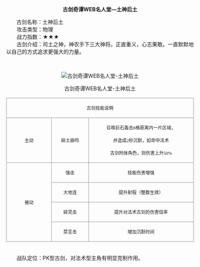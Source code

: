  <p style="TEXT-ALIGN:center"><B>古剑奇谭WEB名人堂—土神后土</B>
 
<p>&nbsp;&nbsp;&nbsp;&nbsp;&nbsp;&nbsp;&nbsp;古剑名称：土神后土<br>　　攻击类型：物理<br>　　战力指数：★★★<br>　　古剑介绍：司土之神，神农手下三大神将。正直重义，心志果敢。一直默默地以自己的方式追求更强大的力量。</p><p>&nbsp;</p><p style="text-align: center;"><img title="古剑奇谭WEB名人堂-土神后土" alt="古剑奇谭WEB名人堂-土神后土" src="http://dev.36b.me/current/gjqt/img/resource/411.jpg"></p><p style="text-align: center;">古剑奇谭WEB名人堂-土神后土</p><table width="529"><tbody><tr style="height: 30px;"><td style="padding: 1px; border: 1px solid rgb(150, 150, 150); border-image: none;" colspan="3" valign="middle" width="529"><p style="text-align: center;"><span style="font-family: 宋体; font-size: 12px;">古剑技能说明</span></p></td></tr><tr style="height: 87px;"><td style="border-width: medium 1px 1px; border-style: none solid solid; border-color: currentColor rgb(150, 150, 150) rgb(150, 150, 150); padding: 1px;" valign="middle" width="127"><p style="text-align: center;"><span style="font-family: 宋体; font-size: 12px;">主动</span></p></td><td style="border-width: 1px 1px 1px medium; border-style: solid solid solid none; border-color: rgb(150, 150, 150) rgb(150, 150, 150) rgb(150, 150, 150) currentColor; padding: 1px;" valign="middle" width="103"><p style="text-align: center;"><span style="font-family: 宋体; font-size: 12px;">碎土崩鸣</span></p></td><td style="border-width: 1px 1px 1px medium; border-style: solid solid solid none; border-color: rgb(150, 150, 150) rgb(150, 150, 150) rgb(150, 150, 150) currentColor; padding: 1px;" valign="middle" width="300"><p style="text-align: center;"><span style="font-family: 宋体; font-size: 12px;">召唤巨石轰击<span style="font-family: Times New Roman;">8</span><span style="font-family: 宋体;">格距离内一片区域，</span></span></p><p style="text-align: center;"><span style="font-family: 宋体; font-size: 12px;">并造成<span style="font-family: Times New Roman;">2</span><span style="font-family: 宋体;">秒沉默，如命中法术</span></span></p><p style="text-align: center;"><span style="font-family: 宋体; font-size: 12px;">古剑附体角色，则伤害上升<span style="font-family: Times New Roman;">50%</span></span></p></td></tr><tr style="height: 30px;"><td style="border-width: medium 1px 1px; border-style: none solid solid; border-color: currentColor rgb(150, 150, 150) rgb(150, 150, 150); padding: 1px;" rowspan="4" valign="middle" width="127"><p style="text-align: center;"><span style="font-family: 宋体; font-size: 12px;">被动</span></p></td><td style="border-width: medium 1px 1px medium; border-style: none solid solid none; border-color: currentColor rgb(150, 150, 150) rgb(150, 150, 150) currentColor; padding: 1px;" valign="middle" width="103"><p style="text-align: center;"><span style="font-family: 宋体; font-size: 12px;">强击</span></p></td><td style="border-width: medium 1px 1px medium; border-style: none solid solid none; border-color: currentColor rgb(150, 150, 150) rgb(150, 150, 150) currentColor; padding: 1px;" valign="middle" width="300"><p style="text-align: center;"><span style="font-family: 宋体; font-size: 12px;">技能伤害增强</span></p></td></tr><tr style="height: 30px;"><td style="border-width: medium 1px 1px medium; border-style: none solid solid none; border-color: currentColor rgb(150, 150, 150) rgb(150, 150, 150) currentColor; padding: 1px;" valign="middle" width="103"><p style="text-align: center;"><span style="font-family: 宋体; font-size: 12px;">大地连</span></p></td><td style="border-width: medium 1px 1px medium; border-style: none solid solid none; border-color: currentColor rgb(150, 150, 150) rgb(150, 150, 150) currentColor; padding: 1px;" valign="middle" width="300"><p style="text-align: center;"><span style="font-family: 宋体; font-size: 12px;">提升射程（整数生效）</span></p></td></tr><tr style="height: 30px;"><td style="border-width: medium 1px 1px medium; border-style: none solid solid none; border-color: currentColor rgb(150, 150, 150) rgb(150, 150, 150) currentColor; padding: 1px;" valign="middle" width="103"><p style="text-align: center;"><span style="font-family: 宋体; font-size: 12px;">碎灵击</span></p></td><td style="border-width: medium 1px 1px medium; border-style: none solid solid none; border-color: currentColor rgb(150, 150, 150) rgb(150, 150, 150) currentColor; padding: 1px;" valign="middle" width="300"><p style="text-align: center;"><span style="font-family: 宋体; font-size: 12px;">提升对法术古剑的伤害倍率</span></p></td></tr><tr style="height: 31px;"><td style="border-width: medium 1px 1px medium; border-style: none solid solid none; border-color: currentColor rgb(150, 150, 150) rgb(150, 150, 150) currentColor; padding: 1px;" valign="middle" width="103"><p style="text-align: center;"><span style="font-family: 宋体; font-size: 12px;">禁言击</span></p></td><td style="border-width: medium 1px 1px medium; border-style: none solid solid none; border-color: currentColor rgb(150, 150, 150) rgb(150, 150, 150) currentColor; padding: 1px;" valign="middle" width="300"><p style="text-align: center;"><span style="font-family: 宋体; font-size: 12px;">增加沉默时间</span></p></td></tr></tbody></table><p><br>　　战队定位：PK型古剑，对法术型主角有明显克制作用。</p>

